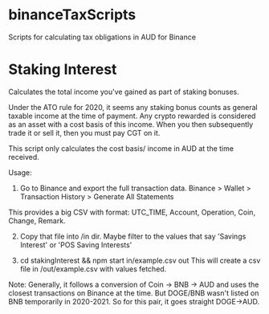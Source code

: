 # binanceTaxScripts
Scripts for calculating tax obligations in AUD for Binance


# Staking Interest
Calculates the total income you've gained as part of staking bonuses. 

Under the ATO rule for 2020, it seems any staking bonus counts as general taxable income at the time of payment. Any crypto rewarded is considered as an asset with a cost basis of this income. When you then subsequently trade it or sell it, then you must pay CGT on it. 

This script only calculates the cost basis/ income in AUD at the time received.

Usage:
1. Go to Binance and export the full transaction data. Binance > Wallet > Transaction History > Generate All Statements

This provides a big CSV with format: UTC_TIME, Account, Operation, Coin, Change, Remark.

2. Copy that file into /in dir. Maybe filter to the values that say 'Savings Interest' or 'POS Saving Interests'

3. cd stakingInterest && npm start in/example.csv out
This will create a csv file in /out/example.csv with values fetched.

Note: 
Generally, it follows a conversion of Coin -> BNB -> AUD and uses the closest transactions on Binance at the time. But DOGE/BNB wasn't listed on BNB temporarily in 2020-2021. So for this pair, it goes straight DOGE->AUD.



